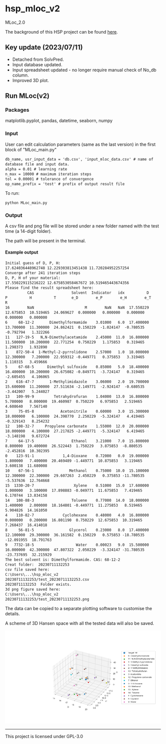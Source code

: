 # hsp_mloc_v2
 MLoc_2.0

The background of this HSP project can be found [here](https://github.com/xueannafang/HSP_toolkit_docs).


## Key update (2023/07/11)
 
 - Detached from SolvPred.
 - Input database updated.
 - Input spreadsheet updated - no longer require manual check of No_db column.
 - Improved 3D plot.


## Run MLoc(v2)

### Packages

matplotlib.pyplot, pandas, datetime, seaborn, numpy

### Input

User can edit calculation parameters (same as the last version) in the first block of "MLoc_main.py"

```
db_name, usr_input_data = 'db.csv', 'input_mloc_data.csv' # name of database file and input data.
alpha = 0.01 # learning rate
n_max = 10000 # maximum iteration steps
tol = 0.00001 # tolerance of convergence
op_name_prefix = 'test' # prefix of output result file
```

To run:
 ```
 python MLoc_main.py
 ```

### Output

A csv file and png file will be stored under a new folder named with the test time (a 14-digit folder).

The path will be present in the terminal.

#### Example output

```
Initial guess of D, P, H:
17.624036448962748 12.229303813451438 11.720284952257254
Converge after 241 iteration steps
D, P, H of your material:
17.550229115216222 12.675853058467672 10.519465443674356
Please find the result spreadsheet here:
          CAS                 Solvent  Indicator   idx          D          P          H          T       e_D        e_P        e_H        e_T          R
16        NaN                       M        NaN   NaN  17.550229  12.675853  10.519465  24.069627  0.000000   0.000000   0.000000   0.000000   0.000000
6     68-12-2       Dimethylformamide    3.01000   6.0  17.400000  13.700000  11.300000  24.862421  0.150229  -1.024147  -0.780535  -0.792794   1.322266
11   127-19-5   N,N-Dimethylacetamide    2.45000  11.0  16.800000  11.500000  10.200000  22.771254  0.750229   1.175853   0.319465   1.298373   1.932890
1    872-50-4  1-Methyl-2-pyrrolidone    2.57000   1.0  18.000000  12.300000   7.200000  22.959312 -0.449771   0.375853   3.319465   1.110315   3.459666
5     67-68-5      Dimethyl sulfoxide    0.85000   5.0  18.400000  16.400000  10.200000  26.675082 -0.849771  -3.724147   0.319465  -2.605455   4.106065
2    616-47-7       1-Methylimidazole    3.06000   2.0  19.700000  15.600000  11.200000  27.511634 -2.149771  -2.924147  -0.680535  -3.442007   5.244027
13   109-99-9         Tetrahydrofuran    1.04000  13.0  16.800000   5.700000   8.000000  19.460987  0.750229   6.975853   2.519465   4.608640   7.567140
3     75-05-8            Acetonitrile    0.60000   3.0  15.300000  18.000000   6.100000  24.398770  2.250229  -5.324147   4.419465  -0.329143   8.254232
12   108-32-7     Propylene carbonate    1.55000  12.0  20.000000  18.000000   4.100000  27.217825 -2.449771  -5.324147   6.419465  -3.148198   9.672724
7     64-17-5                 Ethanol    3.21000   7.0  15.800000   8.800000  19.400000  26.522443  1.750229   3.875853  -8.880535  -2.452816  10.302395
0    123-91-1             1,4-Dioxane    0.72000   0.0  19.000000   1.800000   7.400000  20.469489 -1.449771  10.875853   3.119465   3.600138  11.680008
10    67-56-1                Methanol    0.75000  10.0  15.100000  12.300000  22.300000  29.607263  2.450229   0.375853 -11.780535  -5.537636  12.764668
15  1330-20-7                  Xylene    0.51000  15.0  17.600000   1.000000   3.100000  17.898883 -0.049771  11.675853   7.419465   6.170744  13.834158
14   108-88-3                 Toluene    0.77000  14.0  18.000000   1.400000   2.000000  18.164801 -0.449771  11.275853   8.519465   5.904826  14.161050
4    110-82-7             Cyclohexane    0.48000   4.0  16.800000   0.000000   0.200000  16.801190  0.750229  12.675853  10.319465   7.268437  16.414018
8     56-81-5                Glycerol    0.23000   8.0  17.400000  12.100000  29.300000  36.161582  0.150229   0.575853 -18.780535 -12.091955  18.791763
9   7732-18-5                   Water    0.00023   9.0  15.500000  16.000000  42.300000  47.807322  2.050229  -3.324147 -31.780535 -23.737695  32.215929
The best solvent is: Dimethylformamide. CAS: 68-12-2
Creat folder:  20230711132253
csv file saved here:
C:\Users\...\hsp_mloc_v2
20230711132253/test_20230711132253.csv
20230711132253  Folder exists.
3d png figure saved here:
C:\Users\...\hsp_mloc_v2
20230711132253/test_20230711132253.png

```

The data can be copied to a separate plotting software to customise the details.

A scheme of 3D Hansen space with all the tested data will also be saved.

<p>

 <img src=https://github.com/xueannafang/hsp_mloc_v2/blob/main/test_20230708170620.png width=800>

</p>



-------------------------------
This project is licensed under GPL-3.0
